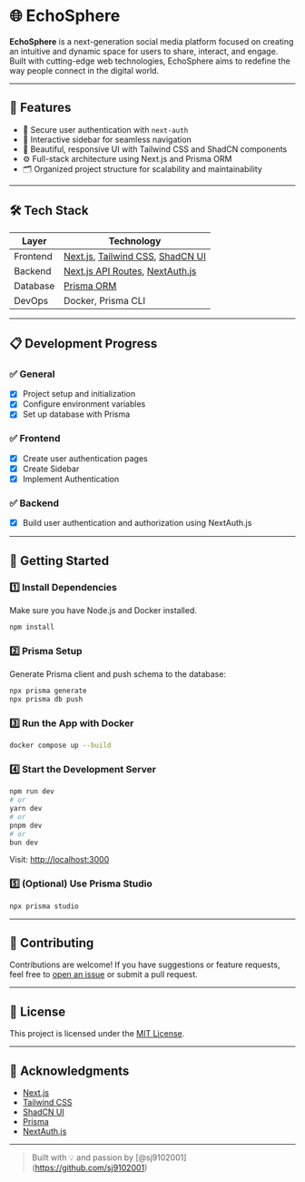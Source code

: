 # 🌐 EchoSphere

**EchoSphere** is a next-generation social media platform focused on creating an intuitive and dynamic space for users to share, interact, and engage. Built with cutting-edge web technologies, EchoSphere aims to redefine the way people connect in the digital world.

---

## 🚀 Features

- 🔐 Secure user authentication with `next-auth`
- 🧭 Interactive sidebar for seamless navigation
- 🎨 Beautiful, responsive UI with Tailwind CSS and ShadCN components
- ⚙️ Full-stack architecture using Next.js and Prisma ORM
- 🗂️ Organized project structure for scalability and maintainability

---

## 🛠 Tech Stack

| Layer      | Technology       |
|------------|------------------|
| Frontend   | [Next.js](https://nextjs.org/), [Tailwind CSS](https://tailwindcss.com/), [ShadCN UI](https://ui.shadcn.com/) |
| Backend    | [Next.js API Routes](https://nextjs.org/docs/api-routes/introduction), [NextAuth.js](https://next-auth.js.org/) |
| Database   | [Prisma ORM](https://www.prisma.io/) |
| DevOps     | Docker, Prisma CLI |

---

## 📋 Development Progress

### ✅ General
- [x] Project setup and initialization
- [x] Configure environment variables
- [x] Set up database with Prisma

### ✅ Frontend
- [x] Create user authentication pages
- [x] Create Sidebar
- [x] Implement Authentication

### ✅ Backend
- [x] Build user authentication and authorization using NextAuth.js

---

## 🧪 Getting Started

### 1️⃣ Install Dependencies
Make sure you have Node.js and Docker installed.

```bash
npm install
````

### 2️⃣ Prisma Setup

Generate Prisma client and push schema to the database:

```bash
npx prisma generate
npx prisma db push
```

### 3️⃣ Run the App with Docker

```bash
docker compose up --build
```

### 4️⃣ Start the Development Server

```bash
npm run dev
# or
yarn dev
# or
pnpm dev
# or
bun dev
```

Visit: [http://localhost:3000](http://localhost:3000)

### 5️⃣ (Optional) Use Prisma Studio

```bash
npx prisma studio
```

---

## 🤝 Contributing

Contributions are welcome! If you have suggestions or feature requests, feel free to [open an issue](https://github.com/sj9102001/EchoSphere/issues) or submit a pull request.

---

## 📄 License

This project is licensed under the [MIT License](LICENSE).

---

## 🙌 Acknowledgments

* [Next.js](https://nextjs.org/)
* [Tailwind CSS](https://tailwindcss.com/)
* [ShadCN UI](https://ui.shadcn.com/)
* [Prisma](https://www.prisma.io/)
* [NextAuth.js](https://next-auth.js.org/)

---

> Built with 💡 and passion by [@sj9102001] (https://github.com/sj9102001)

```

